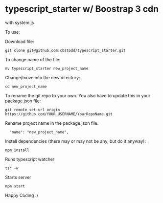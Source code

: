 # typescript_starter w/ Boostrap 3 cdn

with system.js

To use:

Download file:

    git clone git@github.com:cbstodd/typescript_starter.git

To change name of the file:

    mv typescript_starter new_project_name

Change/move into the new directory:

    cd new_project_name

To rename the git repo to your own. You also have to update this in your package.json file:

    git remote set-url origin https://github.com/YOUR_USERNAME/YourRepoName.git

Rename project name in the package.json file.

      "name": "new_project_name",
    
Install dependencies (there may or may not be any, but do it anyway):

    npm install 

Runs typescript watcher

    tsc -w
 
Starts server

    npm start 


Happy Coding :)